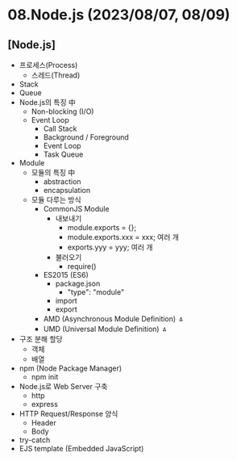 # 08.Node.js (2023/08/07, 08/09)

## [Node.js]

- 프로세스(Process)
  - 스레드(Thread)
- Stack
- Queue
- Node.js의 특징 中
  - Non-blocking (I/O)
  - Event Loop
    - Call Stack
    - Background / Foreground
    - Event Loop
    - Task Queue
- Module
  - 모듈의 특징 中
	  - abstraction
	  - encapsulation
  - 모듈 다루는 방식
    - CommonJS Module
      - 내보내기
        - module.exports = {};
        - module.exports.xxx = xxx; 여러 개
        - exports.yyy = yyy; 여러 개
      - 불러오기
        - require()
    - ES2015 (ES6)
      - package.json
        - "type": "module"
      - import
      - export
    - AMD (Asynchronous Module Definition) ㅿ
    - UMD (Universal Module Definition) ㅿ
- 구조 분해 할당
	- 객체
	- 배열
- npm (Node Package Manager)
  - npm init
- Node.js로 Web Server 구축
  - http
  - express
- HTTP Request/Response 양식
	- Header
	- Body
- try-catch
- EJS template (Embedded JavaScript)